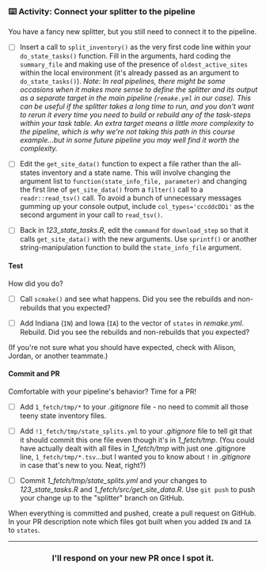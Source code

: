### :keyboard: Activity: Connect your splitter to the pipeline

You have a fancy new splitter, but you still need to connect it to the pipeline.

- [ ] Insert a call to `split_inventory()` as the very first code line within your `do_state_tasks()` function. Fill in the arguments, hard coding the `summary_file` and making use of the presence of `oldest_active_sites` within the local environment (it's already passed as an argument to `do_state_tasks()`). 
  _Note: In real pipelines, there might be some occasions when it makes more sense to define the splitter and its output as a separate target in the main pipeline (`remake.yml` in our case). This can be useful if the splitter takes a long time to run, and you don't want to rerun it every time you need to build or rebuild any of the task-steps within your task table. An extra target means a little more complexity to the pipeline, which is why we're not taking this path in this course example...but in some future pipeline you may well find it worth the complexity._

- [ ] Edit the `get_site_data()` function to expect a file rather than the all-states inventory and a state name. This will involve changing the argument list to `function(state_info_file, parameter)` and changing the first line of `get_site_data()` from a `filter()` call to a `readr::read_tsv()` call. To avoid a bunch of unnecessary messages gumming up your console output, include `col_types='cccddcDDi'` as the second argument in your call to `read_tsv()`.

- [ ] Back in *123_state_tasks.R*, edit the `command` for `download_step` so that it calls `get_site_data()` with the new arguments. Use `sprintf()` or another string-manipulation function to build the `state_info_file` argument.

#### Test

How did you do?

- [ ] Call `scmake()` and see what happens. Did you see the rebuilds and non-rebuilds that you expected?

- [ ] Add Indiana (`IN`) and Iowa (`IA`) to the vector of `states` in *remake.yml*. Rebuild. Did you see the rebuilds and non-rebuilds that you expected?

(If you're not sure what you should have expected, check with Alison, Jordan, or another teammate.)

#### Commit and PR

Comfortable with your pipeline's behavior? Time for a PR!

- [ ] Add `1_fetch/tmp/*` to your *.gitignore* file - no need to commit all those teeny state inventory files.

- [ ] Add `!1_fetch/tmp/state_splits.yml` to your *.gitignore* file to tell git that it should commit this one file even though it's in *1_fetch/tmp*. (You could have actually dealt with all files in *1_fetch/tmp* with just one .gitignore line, `1_fetch/tmp/*.tsv`...but I wanted you to know about `!` in *.gitignore* in case that's new to you. Neat, right?)

- [ ] Commit *1_fetch/tmp/state_splits.yml* and your changes to *123_state_tasks.R* and *1_fetch/src/get_site_data.R*. Use `git push` to push your change up to the "splitter" branch on GitHub.

When everything is committed and pushed, create a pull request on GitHub. In your PR description note which files got built when you added `IN` and `IA` to `states`.

<hr><h3 align="center">I'll respond on your new PR once I spot it.</h3>
